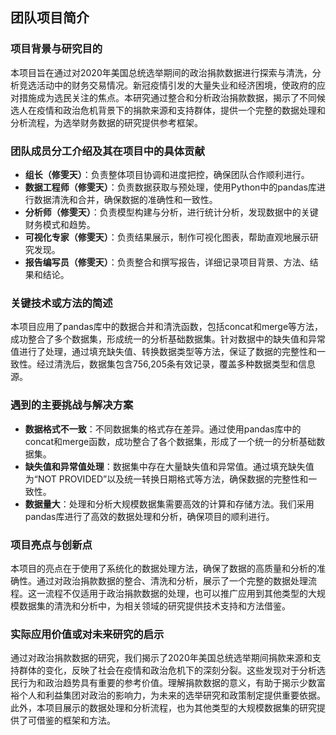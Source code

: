 ## 团队项目简介

### 项目背景与研究目的
本项目旨在通过对2020年美国总统选举期间的政治捐款数据进行探索与清洗，分析竞选活动中的财务交易情况。新冠疫情引发的大量失业和经济困境，使政府的应对措施成为选民关注的焦点。本研究通过整合和分析政治捐款数据，揭示了不同候选人在疫情和政治危机背景下的捐款来源和支持群体，提供一个完整的数据处理和分析流程，为选举财务数据的研究提供参考框架。

### 团队成员分工介绍及其在项目中的具体贡献

- **组长（修雯天）**：负责整体项目协调和进度把控，确保团队合作顺利进行。
- **数据工程师（修雯天）**：负责数据获取与预处理，使用Python中的pandas库进行数据清洗和合并，确保数据的准确性和一致性。
- **分析师（修雯天）**：负责模型构建与分析，进行统计分析，发现数据中的关键财务模式和趋势。
- **可视化专家（修雯天）**：负责结果展示，制作可视化图表，帮助直观地展示研究发现。
- **报告编写员（修雯天）**：负责整合和撰写报告，详细记录项目背景、方法、结果和结论。

### 关键技术或方法的简述
本项目应用了pandas库中的数据合并和清洗函数，包括concat和merge等方法，成功整合了多个数据集，形成统一的分析基础数据集。针对数据中的缺失值和异常值进行了处理，通过填充缺失值、转换数据类型等方法，保证了数据的完整性和一致性。经过清洗后，数据集包含756,205条有效记录，覆盖多种数据类型和信息源。

### 遇到的主要挑战与解决方案
- **数据格式不一致**：不同数据集的格式存在差异。通过使用pandas库中的concat和merge函数，成功整合了各个数据集，形成了一个统一的分析基础数据集。
- **缺失值和异常值处理**：数据集中存在大量缺失值和异常值。通过填充缺失值为“NOT PROVIDED”以及统一转换日期格式等方法，确保数据的完整性和一致性。
- **数据量大**：处理和分析大规模数据集需要高效的计算和存储方法。我们采用pandas库进行了高效的数据处理和分析，确保项目的顺利进行。

### 项目亮点与创新点
本项目的亮点在于使用了系统化的数据处理方法，确保了数据的高质量和分析的准确性。通过对政治捐款数据的整合、清洗和分析，展示了一个完整的数据处理流程。这一流程不仅适用于政治捐款数据的处理，也可以推广应用到其他类型的大规模数据集的清洗和分析中，为相关领域的研究提供技术支持和方法借鉴。

### 实际应用价值或对未来研究的启示
通过对政治捐款数据的研究，我们揭示了2020年美国总统选举期间捐款来源和支持群体的变化，反映了社会在疫情和政治危机下的深刻分裂。这些发现对于分析选民行为和政治趋势具有重要的参考价值。理解捐款数据的意义，有助于揭示少数富裕个人和利益集团对政治的影响力，为未来的选举研究和政策制定提供重要依据。此外，本项目展示的数据处理和分析流程，也为其他类型的大规模数据集的研究提供了可借鉴的框架和方法。

